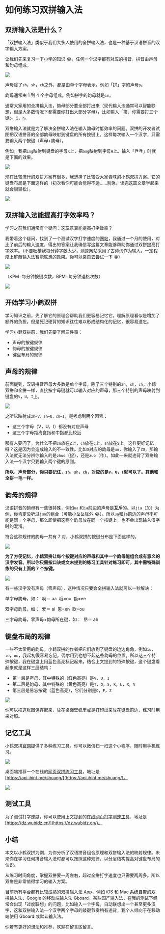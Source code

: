# 如何练习双拼输入法


## 双拼输入法是什么？

「双拼输入法」类似于我们大多人使用的全拼输入法，也是一种基于汉语拼音的汉字输入方案。

让我们先来复习一下小学的知识 😂，任何一个汉字都有对应的拼音，拼音由声母和韵母组成。

![](images/shuangpin/1.png)

声母除了`zh`，`sh`，`ch`之外，都是由单个字母表示。例如「拼」字的声母`p`。

韵母通常由 1 到 4 个字母组成，例如拼字的韵母就是`in`。

通常大家用的全拼输入法，韵母部分要全部打出来（现代输入法通常可以智能联想，但是大多数情况下都需要你打出大部分字母），比如输入「拼」你需要打三个键`p`，`i`，`n`。

双拼输入法就是为了解决全拼输入法在输入韵母时低效率的问题。双拼的开发者试图把汉语拼音的全部韵母映射到键盘的所有按键上，这样每次输入一个汉字，只需要输入两个按键（声母+韵母）。

例如，我把`ing`映射到键盘的字母`K`上，把`ang`映射到字母`H`上。输入「乒乓」时就是下面的效果。

![](images/shuangpin/2.png)

现在比较流行的双拼方案有很多，我选择了比较受大家青睐的小鹤双拼方案。它的键盘布局是下面这样的（初次看你可能会觉得不适……别急，读完这篇文章学起来就会很轻松）。

![](images/shuangpin/3.png)

## 双拼输入法能提高打字效率吗？

学习之前我们通常有个疑问：这玩意真能提高打字效率？

我带着这个疑问，找到了一个测试汉字打字速度的[网站](https://dz.wubidz.cn/)，我通过一个月的使用，对比了前后的输入速度，得出的答案让我确信写这篇文章能够帮助你通过双拼提高打字效率。（不要吐槽我每分钟字数太少，测速网站采用了古诗词作为输入，一定程度上屏蔽输入法智能联想的效果。你可以亲自去尝试一下 😛）

![](images/shuangpin/4.png)

（KPM=每分钟按键次数，BPM=每分钟退格次数）

![](images/shuangpin/5.png)

## 开始学习小鹤双拼

学习知识之前，先了解它的原理会帮助我们更容易记忆它。理解原理看似是增加了额外的负担，但是死记硬背的知识往往难以形成结构化的记忆，很容易遗忘。

学习小鹤双拼前，我们先要了解三件事：

- 声母的按键规律
- 韵母的按键规律
- 键盘布局的规律

## 声母的规律

前面提到，汉语拼音声母大多数是单个字母，除了三个特别的`zh`，`sh`，`ch`。小鹤双拼和全拼一样，直接按字母键就可以输入对应的声母，那三个特别的声母映射到键盘的`V`，`U`，`I`上。

![](images/shuangpin/6.png)

之所以映射成`zh=V，sh=U，ch=I`，是考虑到两个因素：

- 这三个字母（V，U，I）都没有对应声母
- 这三个字母距离食指和中指都比较近

那有人要问了，为什么不把`zh`放在`Z`上，`ch`放在`C`上，`sh`放在`S`上，这样更好记忆呀？这是因为会造成输入的不一致性。比如`O`对应的韵母是`uo`，你输入了`ZO`，那输入法就无法分辨你输入的是`zhuo`（捉），还是`zuo`（作）。如此一来就违背了双拼输入法一个汉字只要输入两个键的原则。

**所以，声母部分，你只要记住，`zh`，`sh`，`ch`，对应的是`V`，`U`，`I`就可以了。其他和全拼一毛一样。**

## 韵母的规律

汉语拼音的韵母有一些很特殊，例如`ua` 和`ia`前边的声母是**互斥**的。以`jia`（加）为例，你肯定没听过`jua`的组合（可能小岳岳除外 😂）。所以`ua`和`ia`前边的声母不可能是同一个字母，那么即使把这两个韵母放在同一个按键上，也不会出现输入汉字时的混淆。

符合这种规律的韵母一共有 7 对，小鹤双拼的按键分布是下面这样的。

![](images/shuangpin/7.png)

**为了方便记忆，小鹤双拼让每个按键对应的声母和其中一个韵母能组合成有意义的汉字发音。所以你只需按口诀或文末提到的练习工具针对练习即可，其中需特殊训练的只有上面的 7 个按键。**

![](images/shuangpin/8.png)

有一些汉字没有声母（零声母），这种情况只要会全拼输入法就可以一秒解决：

单字母韵母，如：  啊＝ aa  哦=oo  额=ee

双字母韵母，如：  爱＝ ai  恩=en  欧=ou

三字母韵母，零声母+韵母所在键，如：  昂＝ ah

## 键盘布局的规律

一些不太常用的韵母，小鹤双拼的作者把它们放到了键盘的边边角角，例如`iu`，`ie`，`ou`，我起初很容易忘记，偶尔用到也想不起这些韵母的位置。所以这三个特殊按键，我在键盘上用蓝色高亮标记起来。结合上文提到的特殊按键，这个键盘看起来就是这样三层结构：

- 第一层是声母，其中特殊的（红色高亮）是`V`，`U`，`I`
- 第二层是韵母，其中特殊的（黄色高亮）是`T`，`O`，`S`，`K`，`L`，`X`，`V`
- 第三层是易忘按键（蓝色高亮），它们分别是`Q`，`P`，`Z`

![](images/shuangpin/9.png)

你可以把这张图保存起来，放在桌面壁纸里或是打印出来放在键盘前边，练习时用来对照。

## 记忆工具

小鹤双拼[官网](https://www.flypy.com/index.html)提供了多种练习工具。你可以微信扫一扫这个小程序，随时用手机练习。

![](images/shuangpin/10.png)

桌面端推荐一个在线的[网页双拼练习工具](https://api.ihint.me/shuang/)，地址是 [https://api.ihint.me/shuang/](https://api.ihint.me/shuang/)。

![](images/shuangpin/11.png)

## 测试工具

为了测试打字速度，你可以使用上文提到的[在线网页打字测速工具](https://dz.wubidz.cn/)，地址是[https://dz.wubidz.cn/](https://dz.wubidz.cn/)。

## 小结

本文以小鹤双拼为例，为你分析了汉语拼音组合原理和双拼输入法的映射规律。未来你在学习任何拼音输入法时都可以按照这种规律，以分层结构提高对键盘布局的认识。

从练习时间角度，掌握双拼要一周左右，超过全拼打字速度也只需要两周多。所以双拼是非常值得学习的输入方案。

目前所有平台都有比较成熟的双拼输入法 App，例如 iOS 和 Mac 系统自带的双拼输入法、Google 的移动端输入法 Gboard。某些国产输入法，在我的测试下经常会出现「过度联想」的问题，比如输入一个字母，自动联想出一个甚至更多汉字，这和双拼输入法一个汉字两个字母的敲键节奏稍有违背，我个人倾向于在移动端使用 Gboard 或默认输入法。

你若有更好的想法和推荐，欢迎在留言区留言。

